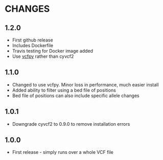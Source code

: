 # CHANGES

## 1.2.0

* First github release
* Includes Dockerfile
* Travis testing for Docker image added
* Use [vcfpy](https://vcfpy.readthedocs.io/en/stable/) rather than cyvcf2

## 1.1.0

* Changed to use vcfpy. Minor loss in performance, much easier install
* Added ability to filter using a bed file of positions
* Bed file of positions can also include specific allele changes

## 1.0.1

* Downgrade cyvcf2 to 0.9.0 to remove installation errors

## 1.0.0

* First release - simply runs over a whole VCF file
